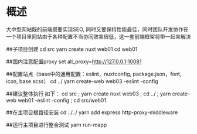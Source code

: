 # 概述
大中型网站既的前端既要实现SEO, 同时又要保持性能最佳，同时团队开发协作在一个项目里网站由于各种配置不当协同效率很低，这一套前端框架将带一起来解决

##子项目创建
cd src
yarn create nuxt web01
cd web01

##国内注意配置proxy
set all_proxy=http://127.0.0.1:10081

##配置站点（base中的通用配置：eslint，nuxtconfig, package.json，font, icon, base scss）
cd ../
yarn create-web web03 -eslint -config

##建议整体执行 如下：
cd src ; yarn create nuxt web03 ; cd ../ ; yarn create-web web01 -eslint -config ; cd src/web01

##在主项目根路径安装
cd ../../
yarn add express http-proxy-middleware

##运行主项目进行整合测试
yarn run-mapp
